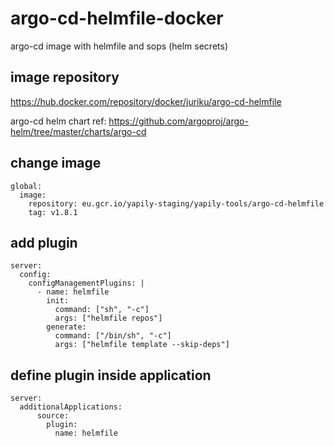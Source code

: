 # argo-cd-helmfile-docker
argo-cd image with helmfile and sops (helm secrets)

## image repository
https://hub.docker.com/repository/docker/juriku/argo-cd-helmfile


argo-cd helm chart ref: https://github.com/argoproj/argo-helm/tree/master/charts/argo-cd

## change image
```
global:
  image:
    repository: eu.gcr.io/yapily-staging/yapily-tools/argo-cd-helmfile
    tag: v1.8.1
```
## add plugin
```
server:
  config:
    configManagementPlugins: |
      - name: helmfile
        init:
          command: ["sh", "-c"]
          args: ["helmfile repos"]
        generate:
          command: ["/bin/sh", "-c"]
          args: ["helmfile template --skip-deps"]
```

## define plugin inside application
```
server:
  additionalApplications:
      source:
        plugin:
          name: helmfile
```